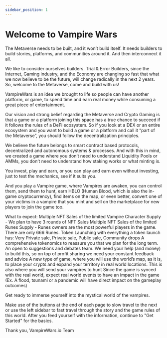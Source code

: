 ```yaml
---
sidebar_position: 1
---
```


# Welcome to Vampire Wars

The Metaverse needs to be built, and it won’t build itself. It needs builders to build stories, platforms, and communities around it. And then interconnect it all. 

We like to consider ourselves builders. Trial & Error Builders, since the Internet, Gaming industry, and the Economy are changing so fast that what we now believe to be the future, will change radically in the next 2 years. So, welcome to the Metaverse, come and build with us!  

VampireWars is an idea we brought to life so people can have another platform, or game, to spend time and earn real money while consuming a great piece of entertainment.  

Our vision and strong belief regarding the Metaverse and Crypto Gaming is that a game or a platform joining this space has a true chance to succeed if it follows the rules of a DeFi ecosystem. So if you look at a DEX or an entire ecosystem and you want to build a game or a platform and call it “part of the Metaverse”, you should follow the decentralization principles. 

We believe the future belongs to smart contract based protocols, decentralized and autonomous systems & processes. And with this in mind, we created a game where you don’t need to understand Liquidity Pools or AMMs, you don’t need to understand how staking works or what minting is. 

You invest, play and earn, or you can play and earn even without investing, just to test the mechanics, see if it suits you. 

And you play a Vampire game, where Vampires are awaken, you can control them, send them to hunt, earn HBLO (Human Blood, which is also the in-game cryptocurrency), find items on the map, or even better, convert one of your victims in a vampire that you mint and sell on the marketplace for new players to join the game too. 

What to expect:
Multiple NFT Sales of the limited Vampire Character Supply - We plan to have 3 rounds of NFT Sales
Multiple NFT Sales of the limited Runes Supply - Runes owners are the most powerful players in the game. There are only 666 Runes. 
Token Launching with everything a token launch has: Very Private sale, Private sale, Public sale, Community drops
A comprehensive tokenomics to reassure you that we plan for the long term.
An open to suggestions and debates team. We need your help (and money) to build this, so on top of profit sharing we need your constant feedback and advice
A new type of game, where you will use the world’s map, as it is, to place your crypts and expand your territory in real world locations. This is also where you will send your vampires to hunt
Since the game is synced with the real world, expect real world events to have an impact in the game (Ex. A flood, tsunami or a pandemic will have direct impact on the gameplay outcomes)

Get ready to immerse yourself into the mystical world of the vampires.

Make use of the buttons at the end of each page to slow travel to the next or use the left sidebar to fast travel through the story and the game rules of this world.
After you feed yourself with the information, continue to "Get Started" for the basics.

Thank you, 
VampireWars.io Team
